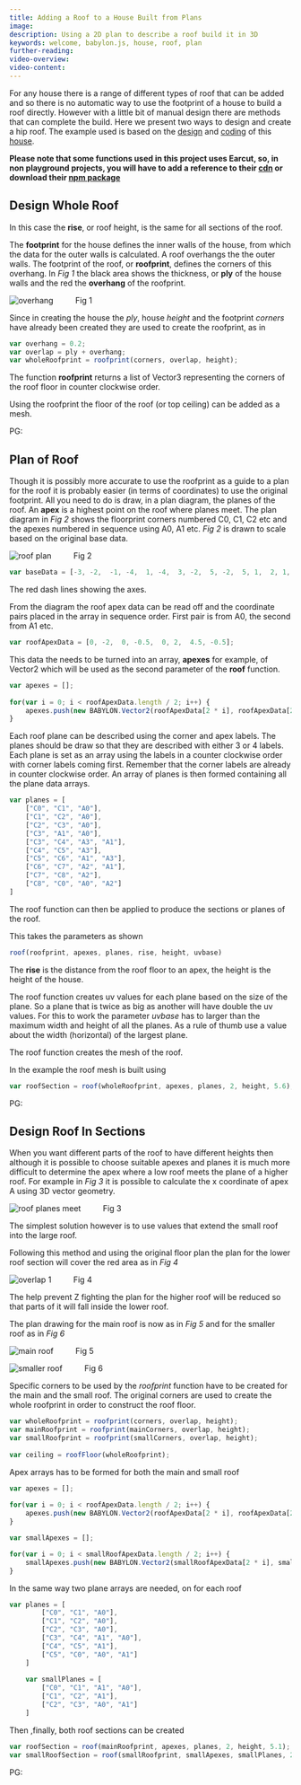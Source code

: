 ```yaml
---
title: Adding a Roof to a House Built from Plans
image: 
description: Using a 2D plan to describe a roof build it in 3D
keywords: welcome, babylon.js, house, roof, plan
further-reading:
video-overview:
video-content:
---
```


For any house there is a range of different types of roof that can be added and so there is no automatic way to use the footprint of a house to build a roof directly. However with a little bit of manual design there are methods that can complete the build. Here we present two ways to design and create a hip roof. The example used is based on the [design](/guidedLearning/workshop/House) and [coding](/guidedLearning/workshop/House_Use) of this [house](https://www.babylonjs-playground.com/#4GBWI5#265).

**Please note that some functions used in this project uses Earcut, so, in non playground projects, you will have to add a reference to their [cdn](https://unpkg.com/earcut@2.1.1/dist/earcut.min.js) or download their [npm package](https://github.com/mapbox/earcut#install)**

## Design Whole Roof

In this case the **rise**, or roof height, is the same for all sections of the roof.

The **footprint** for the house defines the inner walls of the house, from which the data for the outer walls is calculated. A roof overhangs the the outer walls. The footprint of the roof, or **roofprint**, defines the corners of this overhang. In _Fig 1_ the black area shows the thickness, or **ply** of the house walls and the red the **overhang** of the roofprint.

![overhang](/img/samples/roof1.jpg)
&nbsp;&nbsp;&nbsp;&nbsp;&nbsp;&nbsp;&nbsp;&nbsp;&nbsp;Fig 1

Since in creating the house the _ply_, house _height_ and the footprint _corners_ have already been created they are used to create the roofprint, as in

```javascript
var overhang = 0.2;
var overlap = ply + overhang;
var wholeRoofprint = roofprint(corners, overlap, height);
```

The function **roofprint** returns a list of Vector3 representing the corners of the roof floor in counter clockwise order.

Using the roofprint the floor of the roof (or top ceiling) can be added as a mesh.

PG: <Playground id="#1Z71FW#41" title="Example Roof Floor" description="." image=""/>

## Plan of Roof

Though it is possibly more accurate to use the roofprint as a guide to a plan for the roof it is probably easier (in terms of coordinates) to use the original footprint. All you need to do is draw, in a plan diagram, the planes of the roof. An **apex** is a highest point on the roof where planes meet. The plan diagram in _Fig 2_ shows the floorprint corners numbered C0, C1, C2 etc and the apexes numbered in sequence using A0, A1 etc. _Fig 2_ is drawn to scale based on the original base data. 

![roof plan](/img/samples/roof2.jpg)
&nbsp;&nbsp;&nbsp;&nbsp;&nbsp;&nbsp;&nbsp;&nbsp;&nbsp;Fig 2

```javascript
var baseData = [-3, -2,  -1, -4,  1, -4,  3, -2,  5, -2,  5, 1,  2, 1,  2, 3,  -3, 3];
```
The red dash lines showing the axes.

From the diagram the roof apex data can be read off and the coordinate pairs placed in the array in sequence order. First pair is from A0, the second from A1 etc.

```javascript
var roofApexData = [0, -2,  0, -0.5,  0, 2,  4.5, -0.5];
```

This data the needs to be turned into an array, **apexes** for example, of Vector2 which will be used as the second parameter of the **roof** function.

```javascript
var apexes = [];
	
for(var i = 0; i < roofApexData.length / 2; i++) {
	apexes.push(new BABYLON.Vector2(roofApexData[2 * i], roofApexData[2 * i + 1]))
}
```
Each roof plane can be described using the corner and apex labels. The planes should be draw so that they are described with either 3 or 4 labels. Each plane is set as an array using the labels in a counter clockwise order with corner labels coming first. Remember that the corner labels are already in counter clockwise order. An array of planes is then formed containing all the plane data arrays.

```javascript
var planes = [
	["C0", "C1", "A0"],
	["C1", "C2", "A0"],
	["C2", "C3", "A0"],
	["C3", "A1", "A0"],
	["C3", "C4", "A3", "A1"],
	["C4", "C5", "A3"],
	["C5", "C6", "A1", "A3"],
	["C6", "C7", "A2", "A1"],
	["C7", "C8", "A2"],
	["C8", "C0", "A0", "A2"]
]
```

The roof function can then be applied to produce the sections or planes of the roof. 

This takes the parameters as shown

```javascript
roof(roofprint, apexes, planes, rise, height, uvbase)
```

The **rise** is the distance from the roof floor to an apex, the height is the height of the house.

The roof function creates uv values for each plane based on the size of the plane. So a plane that is twice as big as another will have double the uv values. For this to work the parameter _uvbase_ has to larger than the maximum width and height of all the planes. As a rule of thumb use a value about the width (horizontal) of the largest plane.

The roof function creates the mesh of the roof.

In the example the roof mesh is built using

```javascript
var roofSection = roof(wholeRoofprint, apexes, planes, 2, height, 5.6);
```

PG: <Playground id="#1Z71FW#42" title="Simple Roof Plan Example" description="." image=""/>

## Design Roof In Sections

When you want different parts of the roof to have different heights then although it is possible to choose suitable apexes and planes it is much more difficult to determine the apex where a low roof meets the plane of a higher roof. For example in _Fig 3_ it is possible to calculate the x coordinate of apex A using 3D vector geometry.

![roof planes meet](/img/samples/roof3.jpg)
&nbsp;&nbsp;&nbsp;&nbsp;&nbsp;&nbsp;&nbsp;&nbsp;&nbsp;Fig 3

The simplest solution however is to use values that extend the small roof into the large roof.

Following this method and using the original floor plan the plan for the lower roof section will cover the red area as in _Fig 4_

![overlap 1](/img/samples/roof4.jpg)
&nbsp;&nbsp;&nbsp;&nbsp;&nbsp;&nbsp;&nbsp;&nbsp;&nbsp;Fig 4

The help prevent Z fighting the plan for the higher roof will be reduced so that parts of it will fall inside the lower roof.

The plan drawing for the main roof is now as in _Fig 5_ and for the smaller roof as in _Fig 6_

![main roof](/img/samples/roof5.jpg)
&nbsp;&nbsp;&nbsp;&nbsp;&nbsp;&nbsp;&nbsp;&nbsp;&nbsp;Fig 5

![smaller roof](/img/samples/roof6.jpg)
&nbsp;&nbsp;&nbsp;&nbsp;&nbsp;&nbsp;&nbsp;&nbsp;&nbsp;Fig 6

Specific corners to be used by the _roofprint_ function have to be created for the main and the small roof. The original corners are used to create the whole roofprint in order to construct the roof floor.

```javascript
var wholeRoofprint = roofprint(corners, overlap, height);
var mainRoofprint = roofprint(mainCorners, overlap, height);
var smallRoofprint = roofprint(smallCorners, overlap, height);
	
var ceiling = roofFloor(wholeRoofprint);
```
Apex arrays has to be formed for both the main and small roof

```javascript
var apexes = [];
	
for(var i = 0; i < roofApexData.length / 2; i++) {
	apexes.push(new BABYLON.Vector2(roofApexData[2 * i], roofApexData[2 * i + 1]))
}

var smallApexes = [];

for(var i = 0; i < smallRoofApexData.length / 2; i++) {
	smallApexes.push(new BABYLON.Vector2(smallRoofApexData[2 * i], smallRoofApexData[2 * i + 1]))
}
```

In the same way two plane arrays are needed, on for each roof

```javascript
var planes = [
		["C0", "C1", "A0"],
		["C1", "C2", "A0"],
		["C2", "C3", "A0"],
		["C3", "C4", "A1", "A0"],
		["C4", "C5", "A1"],
		["C5", "C0", "A0", "A1"]
	]
	
	var smallPlanes = [
		["C0", "C1", "A1", "A0"],
		["C1", "C2", "A1"],
		["C2", "C3", "A0", "A1"]
	]
```

Then ,finally, both roof sections can be created

```javascript
var roofSection = roof(mainRoofprint, apexes, planes, 2, height, 5.1);
var smallRoofSection = roof(smallRoofprint, smallApexes, smallPlanes, 2, height - 1, 5.1);
```

PG: <Playground id="#1Z71FW#43" title="Roof Added" description="Building and adding a roof" image=""/>
